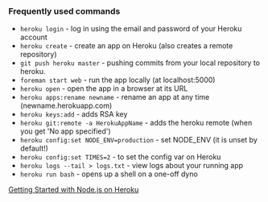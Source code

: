 ### Frequently used commands

* `heroku login` - log in using the email and password of your Heroku account
* `heroku create` - create an app on Heroku (also creates a remote repository)
* `git push heroku master` - pushing commits from your local repository to heroku.
* `foreman start web` - run the app locally (at localhost:5000)
* `heroku open` - open the app in a browser at its URL
* `heroku apps:rename newname` - rename an app at any time (newname.herokuapp.com)
* `heroku keys:add` - adds RSA key
* `heroku git:remote -a HerokuAppName` - adds the heroku remote (when you get 'No app specified')
* `heroku config:set NODE_ENV=production` - set NODE_ENV (it is unset by default!)
* `heroku config:set TIMES=2` - to set the config var on Heroku
* `heroku logs --tail > logs.txt` - view logs about your running app
* `heroku run bash` - opens up a shell on a one-off dyno

[Getting Started with Node.js on Heroku](https://devcenter.heroku.com/articles/getting-started-with-nodejs)
